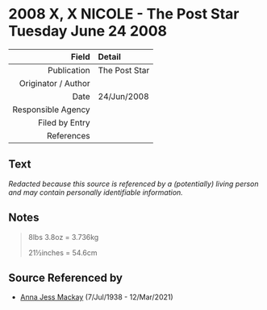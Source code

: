 ﻿---
layout: page
permalink: /sources/s85380635
---

# 2008 X, X NICOLE - The Post Star Tuesday June 24 2008

Field | Detail
---:|:---
Publication | The Post Star
Originator / Author | 
Date | 24/Jun/2008
Responsible Agency | 
Filed by Entry | 
References | 

## Text

_Redacted because this source is referenced by a (potentially) living person and may contain personally identifiable information._

## Notes

> 8lbs 3.8oz = 3.736kg
>
> 21½inches = 54.6cm
>


## Source Referenced by

* [Anna Jess Mackay](../people/@41265374@-anna-jess-mackay-b1938-7-7-d2021-3-12.md) (7/Jul/1938 - 12/Mar/2021)
